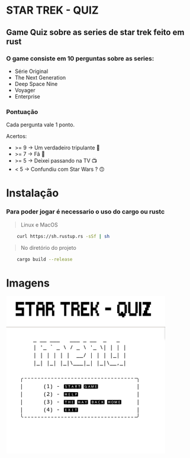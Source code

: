 # STAR TREK - QUIZ
## Game Quiz sobre as series de star trek feito em rust

### O game consiste em 10 perguntas sobre as  series:

* Série Original
* The Next Generation
* Deep Space Nine
* Voyager
* Enterprise


### Pontuação

Cada pergunta vale 1 ponto.

Acertos:

*  \>= 9 -> Um verdadeiro tripulante 🖖
* \>= 7 -> Fã 🏅
* \>= 5 -> Deixei passando na TV 📺
*  < 5  -> Confundiu com Star Wars ? 🙃

# Instalação

### Para poder jogar é necessario o uso do cargo ou rustc
>Linux e MacOS

```bash 
    curl https://sh.rustup.rs -sSf | sh
```

> No diretório do projeto
```bash 
    cargo build --release
```

# Imagens
<img src="img/logo.png">
<img src="img/menu.png">

